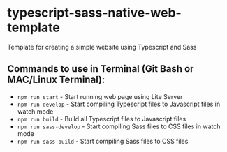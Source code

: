 # typescript-sass-native-web-template
Template for creating a simple website using Typescript and Sass

## Commands to use in Terminal (Git Bash or MAC/Linux Terminal):
* `npm run start` - Start running web page using Lite Server
* `npm run develop` - Start compiling Typescript files to Javascript files in watch mode
* `npm run build` - Build all Typescript files to Javascript files
* `npm run sass-develop` - Start compiling Sass files to CSS files in watch mode
* `npm run sass-build` - Start compiling Sass files to CSS files